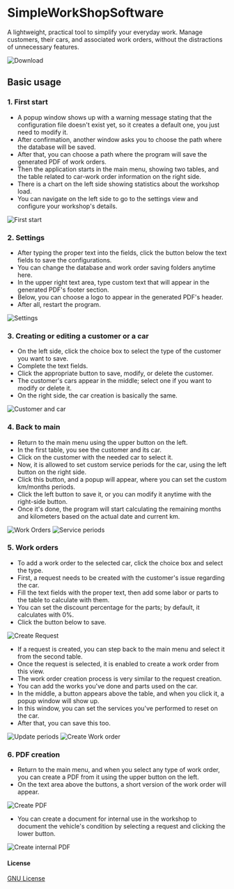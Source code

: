 # SimpleWorkShopSoftware
A lightweight, practical tool to simplify your everyday work. Manage customers, their cars, and associated work orders, without the distractions of unnecessary features.

![Download](https://github.com/attilaeckert/SimpleWorkShopSoftware/releases/tag/v1.0.0)

## Basic usage

### 1. First start
- A popup window shows up with a warning message stating that the configuration file doesn't exist yet, so it creates a default one, you just need to modify it.
- After confirmation, another window asks you to choose the path where the database will be saved.
- After that, you can choose a path where the program will save the generated PDF of work orders.
- Then the application starts in the main menu, showing two tables, and the table related to car-work order information on the right side.
- There is a chart on the left side showing statistics about the workshop load.
- You can navigate on the left side to go to the settings view and configure your workshop's details.

![First start](https://github.com/attilaeckert/SimpleWorkShopSoftware/blob/main/scrnshots/First%20start.png)

### 2. Settings
- After typing the proper text into the fields, click the button below the text fields to save the configurations.
- You can change the database and work order saving folders anytime here.
- In the upper right text area, type custom text that will appear in the generated PDF's footer section.
- Below, you can choose a logo to appear in the generated PDF's header.
- After all, restart the program.

![Settings](https://github.com/attilaeckert/SimpleWorkShopSoftware/blob/main/scrnshots/Settings.png)

### 3. Creating or editing a customer or a car
- On the left side, click the choice box to select the type of the customer you want to save.
- Complete the text fields.
- Click the appropriate button to save, modify, or delete the customer.
- The customer's cars appear in the middle; select one if you want to modify or delete it.
- On the right side, the car creation is basically the same.

![Customer and car](https://github.com/attilaeckert/SimpleWorkShopSoftware/blob/main/scrnshots/Customer%20and%20car%20handling.png)

### 4. Back to main
- Return to the main menu using the upper button on the left.
- In the first table, you see the customer and its car.
- Click on the customer with the needed car to select it.
- Now, it is allowed to set custom service periods for the car, using the left button on the right side.
- Click this button, and a popup will appear, where you can set the custom km/months periods.
- Click the left button to save it, or you can modify it anytime with the right-side button.
- Once it's done, the program will start calculating the remaining months and kilometers based on the actual date and current km.

![Work Orders](https://github.com/attilaeckert/SimpleWorkShopSoftware/blob/main/scrnshots/Main%20menu.png) 
![Service periods](https://github.com/attilaeckert/SimpleWorkShopSoftware/blob/main/scrnshots/Service%20periods%20popup.png)

### 5. Work orders
- To add a work order to the selected car, click the choice box and select the type.
- First, a request needs to be created with the customer's issue regarding the car.
- Fill the text fields with the proper text, then add some labor or parts to the table to calculate with them.
- You can set the discount percentage for the parts; by default, it calculates with 0%.
- Click the button below to save.

![Create Request](https://github.com/attilaeckert/SimpleWorkShopSoftware/blob/main/scrnshots/Create%20Request.png)

- If a request is created, you can step back to the main menu and select it from the second table.
- Once the request is selected, it is enabled to create a work order from this view.
- The work order creation process is very similar to the request creation.
- You can add the works you've done and parts used on the car.
- In the middle, a button appears above the table, and when you click it, a popup window will show up.
- In this window, you can set the services you've performed to reset on the car.
- After that, you can save this too.

![Update periods](https://github.com/attilaeckert/SimpleWorkShopSoftware/blob/main/scrnshots/Update%20periods%20popup.png) 
![Create Work order](https://github.com/attilaeckert/SimpleWorkShopSoftware/blob/main/scrnshots/Create%20Work%20order.png)

### 6. PDF creation
- Return to the main menu, and when you select any type of work order, you can create a PDF from it using the upper button on the left.
- On the text area above the buttons, a short version of the work order will appear.

![Create PDF](https://github.com/attilaeckert/SimpleWorkShopSoftware/blob/main/scrnshots/Sample%20Pdf.png)

- You can create a document for internal use in the workshop to document the vehicle's condition by selecting a request and clicking the lower button.

![Create internal PDF](https://github.com/attilaeckert/SimpleWorkShopSoftware/blob/main/scrnshots/Condition%20Pdf.png)

#### License

[GNU License](LICENSE)